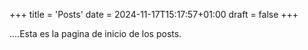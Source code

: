 +++
title = 'Posts'
date = 2024-11-17T15:17:57+01:00
draft = false
+++

....Esta es la pagina de inicio de los posts.